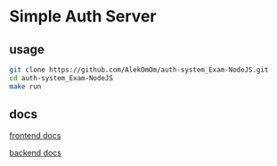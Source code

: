 # Simple Auth Server



## usage

```Bash
git clone https://github.com/AlekOmOm/auth-system_Exam-NodeJS.git
cd auth-system_Exam-NodeJS
make run

```


## docs
[frontend docs](./frontend/README.md)

[backend docs](./backend/README.md)

